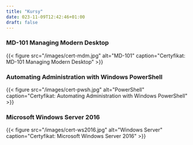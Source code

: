 ```yaml
---
title: "Kursy"
date: 023-11-09T12:42:46+01:00
draft: false
---
```


### MD-101 Managing Modern Desktop

{{< figure src="/images/cert-mdm.jpg" alt="MD-101" caption="Certyfikat: MD-101 Managing Modern Desktop" >}}

### Automating Administration with Windows PowerShell

{{< figure src="/images/cert-pwsh.jpg" alt="PowerShell" caption="Certyfikat: Automating Administration with Windows PowerShell" >}}

### Microsoft Windows Server 2016

{{< figure src="/images/cert-ws2016.jpg" alt="Windows Server" caption="Certyfikat: Microsoft Windows Server 2016" >}}